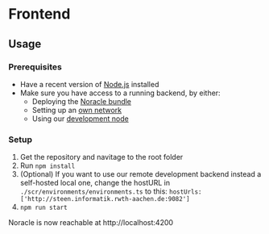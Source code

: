 # Frontend

## Usage
### Prerequisites
- Have a recent version of [Node.js](https://nodejs.org/) installed
- Make sure you have access to a running backend, by either:
  - Deploying the [Noracle bundle](https://distributed-noracle.github.io/)
  - Setting up an [own network](https://github.com/Distributed-Noracle/Distributed-Noracle-Backend)
  - Using our [development node](http://steen.informatik.rwth-aachen.de:9082)

### Setup
1. Get the repository and navitage to the root folder
1. Run `npm install`
1. (Optional) If you want to use our remote development backend instead a self-hosted local one, change the hostURL in `./scr/environments/environments.ts` to this: `hostUrls: ['http://steen.informatik.rwth-aachen.de:9082']`
1. `npm run start`

Noracle is now reachable at http://localhost:4200